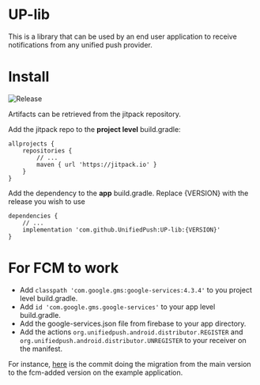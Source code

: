 # UP-lib

This is a library that can be used by an end user application to receive notifications from any unified push provider.

# Install
![Release](https://jitpack.io/v/UnifiedPush/UP-lib.svg)

Artifacts can be retrieved from the jitpack repository.

Add the jitpack repo to the **project level** build.gradle:
```
allprojects {
    repositories {
        // ...
        maven { url 'https://jitpack.io' }
    }
}
```

Add the dependency to the **app** build.gradle. Replace {VERSION} with the release you wish to use
```
dependencies {
    // ...
    implementation 'com.github.UnifiedPush:UP-lib:{VERSION}'
}
```

# For FCM to work
* Add `classpath 'com.google.gms:google-services:4.3.4'` to you project level build.gradle.
* Add `id 'com.google.gms.google-services'` to your app level build.gradle.
* Add the google-services.json file from firebase to your app directory.
* Add the actions `org.unifiedpush.android.distributor.REGISTER` and `org.unifiedpush.android.distributor.UNREGISTER` to your receiver on the manifest.

For instance, [here](https://github.com/UnifiedPush/UP-example/commit/ab076ba450f9c90c9024c19cf9ed4ab6d52ca409) is the commit doing the migration from the main version to the fcm-added version on the example application.
